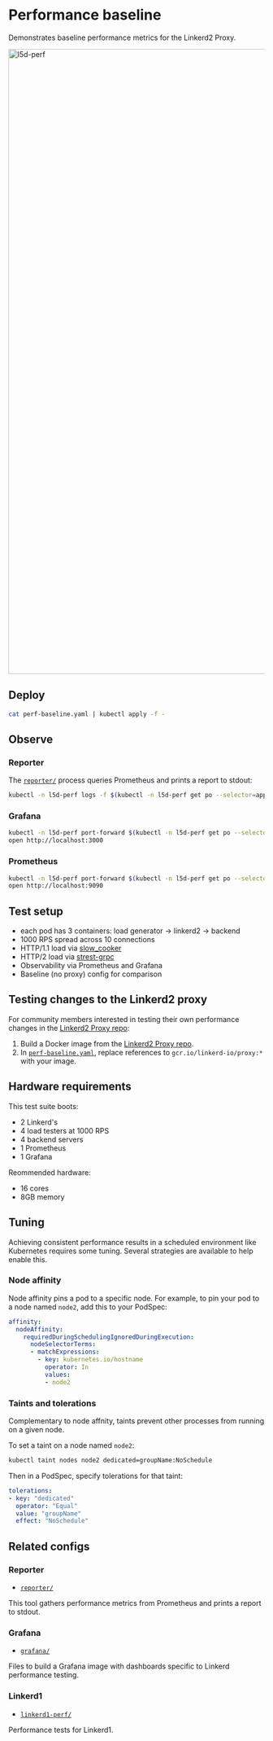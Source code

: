 # Performance baseline

Demonstrates baseline performance metrics for the Linkerd2 Proxy.

<img width="1228" alt="l5d-perf" src="https://user-images.githubusercontent.com/236915/44286934-ba6a1380-a21f-11e8-9055-3ed294fe637f.png">

## Deploy

```bash
cat perf-baseline.yaml | kubectl apply -f -
```

## Observe

### Reporter

The [`reporter/`](reporter/) process queries Prometheus and prints a report to
stdout:

```bash
kubectl -n l5d-perf logs -f $(kubectl -n l5d-perf get po --selector=app=reporter -o jsonpath='{.items[*].metadata.name}')
```

### Grafana

```bash
kubectl -n l5d-perf port-forward $(kubectl -n l5d-perf get po --selector=app=grafana -o jsonpath='{.items[*].metadata.name}') 3000:3000
open http://localhost:3000
```

### Prometheus

```bash
kubectl -n l5d-perf port-forward $(kubectl -n l5d-perf get po --selector=app=prometheus -o jsonpath='{.items[*].metadata.name}') 9090:9090
open http://localhost:9090
```

## Test setup

- each pod has 3 containers: load generator -> linkerd2 -> backend
- 1000 RPS spread across 10 connections
- HTTP/1.1 load via [slow_cooker](https://github.com/BuoyantIO/slow_cooker)
- HTTP/2 load via [strest-grpc](https://github.com/BuoyantIO/strest-grpc)
- Observability via Prometheus and Grafana
- Baseline (no proxy) config for comparison

## Testing changes to the Linkerd2 proxy

For community members interested in testing their own performance changes in the
[Linkerd2 Proxy repo](https://github.com/linkerd/linkerd2-proxy):
1. Build a Docker image from the
   [Linkerd2 Proxy repo](https://github.com/linkerd/linkerd2-proxy).
2. In [`perf-baseline.yaml`](perf-baseline.yaml), replace references to
   `gcr.io/linkerd-io/proxy:*` with your image.

## Hardware requirements

This test suite boots:
- 2 Linkerd's
- 4 load testers at 1000 RPS
- 4 backend servers
- 1 Prometheus
- 1 Grafana

Reommended hardware:
- 16 cores
- 8GB memory

## Tuning

Achieving consistent performance results in a scheduled environment like
Kubernetes requires some tuning. Several strategies are available to help enable
this.

### Node affinity

Node affinity pins a pod to a specific node. For example, to pin your pod to
a node named `node2`, add this to your PodSpec:

```yaml
affinity:
  nodeAffinity:
    requiredDuringSchedulingIgnoredDuringExecution:
      nodeSelectorTerms:
      - matchExpressions:
        - key: kubernetes.io/hostname
          operator: In
          values:
          - node2
```

### Taints and tolerations

Complementary to node affnity, taints prevent other processes from running on a
given node.

To set a taint on a node named `node2`:

```bash
kubectl taint nodes node2 dedicated=groupName:NoSchedule
```

Then in a PodSpec, specify tolerations for that taint:

```yaml
tolerations:
- key: "dedicated"
  operator: "Equal"
  value: "groupName"
  effect: "NoSchedule"
```

## Related configs

### Reporter

* [`reporter/`](reporter/)

This tool gathers performance metrics from Prometheus and prints a report to
stdout.

### Grafana

* [`grafana/`](grafana/)

Files to build a Grafana image with dashboards specific to Linkerd performance
testing.

### Linkerd1

* [`linkerd1-perf/`](linkerd1-perf/)

Performance tests for Linkerd1.
